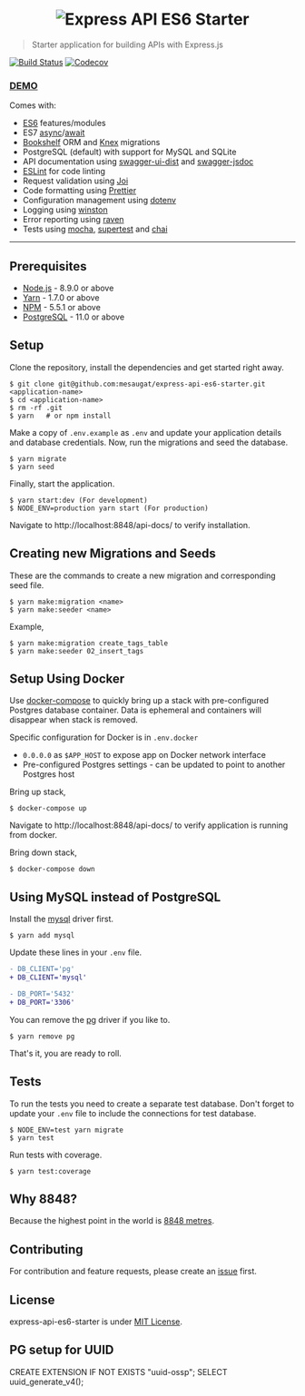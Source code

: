 <h1 align="center">
  <img alt="Express API ES6 Starter" src="https://i.imgur.com/qeAbxtQ.png">
</h1>

> Starter application for building APIs with Express.js

[![Build Status](https://travis-ci.org/mesaugat/express-api-es6-starter.svg?branch=master)](https://travis-ci.org/mesaugat/express-api-es6-starter)
[![Codecov](https://codecov.io/gh/mesaugat/express-api-es6-starter/branch/master/graph/badge.svg)](https://codecov.io/gh/mesaugat/express-api-es6-starter)

### [DEMO](https://express-api-es6-starter.herokuapp.com/api-docs/)

Comes with:

- [ES6](http://babeljs.io/learn-es2015/) features/modules
- ES7 [async](https://developer.mozilla.org/en-US/docs/Web/JavaScript/Reference/Statements/async_function)/[await](https://developer.mozilla.org/en-US/docs/Web/JavaScript/Reference/Operators/await)
- [Bookshelf](http://bookshelfjs.org/) ORM and [Knex](http://knexjs.org/) migrations
- PostgreSQL (default) with support for MySQL and SQLite
- API documentation using [swagger-ui-dist](https://www.npmjs.com/package/swagger-ui) and [swagger-jsdoc](https://www.npmjs.com/package/swagger-jsdoc)
- [ESLint](http://eslint.org/) for code linting
- Request validation using [Joi](https://www.npmjs.com/package/joi)
- Code formatting using [Prettier](https://www.npmjs.com/package/prettier)
- Configuration management using [dotenv](https://www.npmjs.com/package/dotenv)
- Logging using [winston](https://www.npmjs.com/package/winston)
- Error reporting using [raven](http://npmjs.com/package/raven)
- Tests using [mocha](https://www.npmjs.com/package/mocha), [supertest](https://www.npmjs.com/package/supertest) and [chai](https://www.npmjs.com/package/chai)

---

## Prerequisites

- [Node.js](https://yarnpkg.com/en/docs/install) - 8.9.0 or above
- [Yarn](https://yarnpkg.com/en/docs/install) - 1.7.0 or above
- [NPM](https://docs.npmjs.com/getting-started/installing-node) - 5.5.1 or above
- [PostgreSQL](https://www.postgresql.org/download/) - 11.0 or above

## Setup

Clone the repository, install the dependencies and get started right away.

    $ git clone git@github.com:mesaugat/express-api-es6-starter.git <application-name>
    $ cd <application-name>
    $ rm -rf .git
    $ yarn   # or npm install

Make a copy of `.env.example` as `.env` and update your application details and database credentials. Now, run the migrations and seed the database.

    $ yarn migrate
    $ yarn seed

Finally, start the application.

    $ yarn start:dev (For development)
    $ NODE_ENV=production yarn start (For production)

Navigate to http://localhost:8848/api-docs/ to verify installation.

## Creating new Migrations and Seeds

These are the commands to create a new migration and corresponding seed file.

    $ yarn make:migration <name>
    $ yarn make:seeder <name>

Example,

    $ yarn make:migration create_tags_table
    $ yarn make:seeder 02_insert_tags

## Setup Using Docker

Use [docker-compose](https://docs.docker.com/compose/) to quickly bring up a stack with pre-configured Postgres database container. Data is ephemeral and containers will disappear when stack is removed.

Specific configuration for Docker is in `.env.docker`

- `0.0.0.0` as `$APP_HOST` to expose app on Docker network interface
- Pre-configured Postgres settings - can be updated to point to another Postgres host

Bring up stack,

    $ docker-compose up

Navigate to http://localhost:8848/api-docs/ to verify application is running from docker.

Bring down stack,

    $ docker-compose down

## Using MySQL instead of PostgreSQL

Install the [mysql](https://www.npmjs.com/package/mysql) driver first.

    $ yarn add mysql

Update these lines in your `.env` file.

```diff
- DB_CLIENT='pg'
+ DB_CLIENT='mysql'

- DB_PORT='5432'
+ DB_PORT='3306'
```

You can remove the [pg](https://www.npmjs.com/package/pg) driver if you like to.

    $ yarn remove pg

That's it, you are ready to roll.

## Tests

To run the tests you need to create a separate test database. Don't forget to update your `.env` file to include the connections for test database.

    $ NODE_ENV=test yarn migrate
    $ yarn test

Run tests with coverage.

    $ yarn test:coverage

## Why 8848?

Because the highest point in the world is [8848 metres](https://en.wikipedia.org/wiki/Mount_Everest).

## Contributing

For contribution and feature requests, please create an [issue](https://github.com/mesaugat/express-api-es6-starter/issues) first.

## License

express-api-es6-starter is under [MIT License](LICENSE).

## PG setup for UUID

CREATE EXTENSION IF NOT EXISTS "uuid-ossp";
SELECT uuid_generate_v4();
